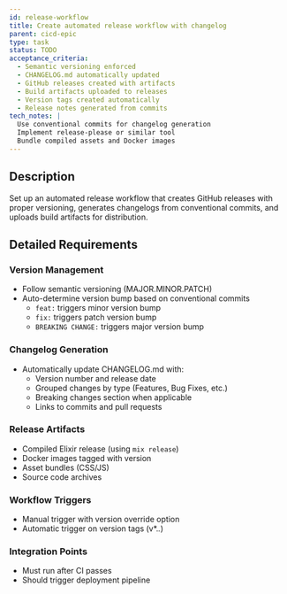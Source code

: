 ```yaml
---
id: release-workflow
title: Create automated release workflow with changelog
parent: cicd-epic
type: task
status: TODO
acceptance_criteria:
  - Semantic versioning enforced
  - CHANGELOG.md automatically updated
  - GitHub releases created with artifacts
  - Build artifacts uploaded to releases
  - Version tags created automatically
  - Release notes generated from commits
tech_notes: |
  Use conventional commits for changelog generation
  Implement release-please or similar tool
  Bundle compiled assets and Docker images
---
```


## Description

Set up an automated release workflow that creates GitHub releases with proper versioning, generates changelogs from conventional commits, and uploads build artifacts for distribution.

## Detailed Requirements

### Version Management
- Follow semantic versioning (MAJOR.MINOR.PATCH)
- Auto-determine version bump based on conventional commits
  - `feat:` triggers minor version bump
  - `fix:` triggers patch version bump
  - `BREAKING CHANGE:` triggers major version bump

### Changelog Generation
- Automatically update CHANGELOG.md with:
  - Version number and release date
  - Grouped changes by type (Features, Bug Fixes, etc.)
  - Breaking changes section when applicable
  - Links to commits and pull requests

### Release Artifacts
- Compiled Elixir release (using `mix release`)
- Docker images tagged with version
- Asset bundles (CSS/JS)
- Source code archives

### Workflow Triggers
- Manual trigger with version override option
- Automatic trigger on version tags (v*.*.*)

### Integration Points
- Must run after CI passes
- Should trigger deployment pipeline